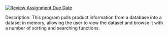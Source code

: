 [![Review Assignment Due Date](https://classroom.github.com/assets/deadline-readme-button-24ddc0f5d75046c5622901739e7c5dd533143b0c8e959d652212380cedb1ea36.svg)](https://classroom.github.com/a/CyfNgrr2)

Description: This program pulls product information from a database into a dataset in memory, allowing the user to view the dataset and browse it with a number of sorting and searching functions.
